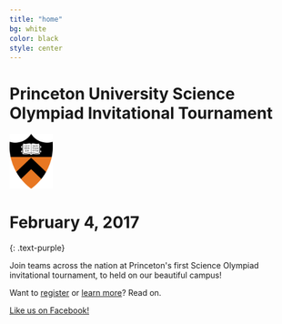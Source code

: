 ```yaml
---
title: "home"
bg: white
color: black
style: center
---
```


# Princeton University Science Olympiad Invitational Tournament


<img src="img/Princeton_shield.png" style="width:15%;"/>

# February 4, 2017
{: .text-purple}


Join teams across the nation at Princeton's first Science Olympiad invitational tournament, to held on our beautiful campus!

Want to <a href="#registration"> register</a> or <a href="#about">learn more</a>? Read on.

<span id="likeonfacebook">
  <a href="{{ site.facebook_link }}" class="bg-black" target="_blank">
    Like us on Facebook!
  </a>
</span>
